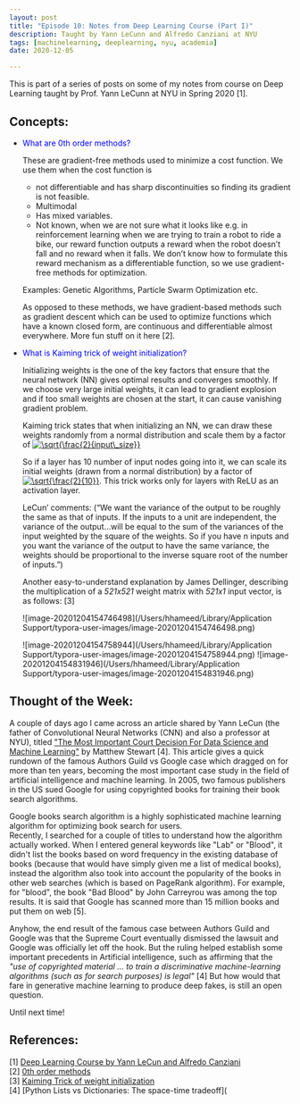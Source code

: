 ```yaml
---
layout: post
title: "Episode 10: Notes from Deep Learning Course (Part I)"
description: Taught by Yann LeCunn and Alfredo Canziani at NYU
tags: [machinelearning, deeplearning, nyu, academia]
date: 2020-12-05

---
```


This is part of a series of posts on some of my notes from course on Deep Learning taught by Prof. Yann LeCunn at NYU in Spring 2020 [1].

## Concepts:  

+ <span style="color:blue">What are 0th order methods?</span>       

  These are gradient-free methods used to minimize a cost function. We use them when the cost function is 

  - not differentiable and has sharp discontinuities so finding its gradient is not feasible. 
  - Multimodal
  - Has mixed variables. 
  - Not known, when we are not sure what it looks like e.g. in reinforcement learning when we are trying to train a robot to ride a bike, our reward function outputs a reward when the robot doesn’t fall and no reward when it falls. We don’t know how to formulate this reward mechanism as a differentiable function, so we use gradient-free methods for optimization.  

  Examples: Genetic Algorithms, Particle Swarm Optimization etc. 

   As opposed to these methods, we have gradient-based methods such as gradient descent which can be used to optimize functions which have a known closed form, are continuous and differentiable almost everywhere. More fun stuff on it here [2].   

  

+ <span style="color:blue">What is Kaiming trick of weight initialization?</span>   

   Initializing weights is the one of the key factors that ensure that the neural network (NN) gives optimal results and converges smoothly. If we choose very large initial weights, it can lead to gradient explosion and if too small weights are chosen at the start, it can cause vanishing gradient problem.

  Kaiming trick states that when initializing an NN, we can draw these weights randomly from a normal distribution and scale them by a factor of  <a href="https://www.codecogs.com/eqnedit.php?latex=\sqrt{\frac{2}{input\_size}}" target="_blank"><img src="https://latex.codecogs.com/gif.latex?\sqrt{\frac{2}{input\_size}}" title="\sqrt{\frac{2}{input\_size}}" /></a>

  So if a layer has 10 number of input nodes going into it, we can scale its initial weights (drawn from a normal distribution) by a factor of <a href="https://www.codecogs.com/eqnedit.php?latex=\sqrt{\frac{2}{10}}" target="_blank"><img src="https://latex.codecogs.com/gif.latex?\sqrt{\frac{2}{10}}" title="\sqrt{\frac{2}{10}}" /></a>. This trick works only for layers with ReLU as an activation layer. 

   LeCun’ comments: (“We want the variance of the output to be roughly the same as that of inputs. If the inputs to a unit are independent, the variance of the output…will be equal to the sum of the variances of the input weighted by the square of the weights. So if you have n inputs and you want the variance of the output to have the same variance, the weights should be proportional to the inverse square root of the number of inputs.”)

   Another easy-to-understand explanation by James Dellinger, describing the multiplication of a *521x521* weight matrix with *521x1* input vector, is as follows: [3]

  ![image-20201204154746498](/Users/hhameed/Library/Application Support/typora-user-images/image-20201204154746498.png)

  ![image-20201204154758944](/Users/hhameed/Library/Application Support/typora-user-images/image-20201204154758944.png)                ![image-20201204154831946](/Users/hhameed/Library/Application Support/typora-user-images/image-20201204154831946.png)

## Thought of the Week:  

A couple of days ago I came across an article shared by Yann LeCun (the father of Convolutional Neural Networks (CNN) and also a professor at NYU), titled <a href="https://towardsdatascience.com/the-most-important-supreme-court-decision-for-data-science-and-machine-learning-44cfc1c1bcaf">"The Most Important Court Decision For Data Science and Machine Learning"</a> by Matthew Stewart [4]. This article gives a quick rundown of the famous Authors Guild vs Google case which dragged on for more than ten years, becoming the most important case study in the field of artificial intelligence and machine learning. In 2005, two famous publishers in the US sued Google for using copyrighted books for training their book search algorithms.  

Google books search algorithm is a highly sophisticated machine learning algorithm for optimizing book search for users.  
Recently, I searched for a couple of titles to understand how the algorithm actually worked. When I entered general keywords like "Lab" or "Blood", it didn't list the books based on word frequency in the existing database of books (because that would have simply given me a list of medical books), instead the algorithm also took into account the popularity of the books in other web searches (which is based on PageRank algorithm). For example, for "blood", the book "Bad Blood" by John Carreyrou was among the top results. It is said that Google has scanned more than 15 million books and put them on web [5].

Anyhow, the end result of the famous case between Authors Guild and Google was that the Supreme Court eventually dismissed the lawsuit and Google was officially let off the hook. But the ruling helped establish some important precedents in Artificial intelligence, such as affirming that the *"use of copyrighted material ... to train a discriminative machine-learning algorithms (such as for search purposes) is legal"* [4] But how would that fare in generative machine learning to produce deep fakes, is still an open question. 

 Until next time! 

## References:

[1] [Deep Learning Course by Yann LeCun and Alfredo Canziani](https://atcold.github.io/pytorch-Deep-Learning/)  
[2] [0th order methods](http://adl.stanford.edu/aa222/Lecture_Notes_files/chapter6_gradfree.pdf)  
[3] [Kaiming Trick of weight initialization](https://towardsdatascience.com/weight-initialization-in-neural-networks-a-journey-from-the-basics-to-kaiming-954fb9b47c79)  
[4] [Python Lists vs Dictionaries: The space-time tradeoff](